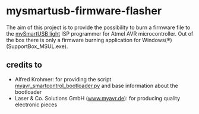 mysmartusb-firmware-flasher
===========================

The aim of this project is to provide the possibility to burn a firmware file to the [mySmartUSB light][1] ISP programmer for Atmel AVR microcontroller. Out of the box there is only a firmware burning application for Windows(®) (SupportBox_MSUL.exe).

credits to
----------
- Alfred Krohmer: for providing the script [myavr_smartcontrol_bootloader.py][2] and base information about the bootloader
- Laser & Co. Solutions GmbH (www.myavr.de): for producing quality electronic pieces


[1]: http://shop.myavr.com/Top%20Sellers/mySmartUSB%20light.htm?sp=article.sp.php&artID=200006 "mySmartUSB light"
[2]: http://devkid.net/uploads/myavr_smartcontrol_bootloader.py "myavr_smartcontrol_bootloader.py"
